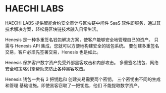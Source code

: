 # HAECHI LABS

HAECHI LABS 提供智能合约安全审计与区块链中间件 SaaS 软件即服务，通过其技术解决方案，轻松将区块链技术融入日常生活。

Henesis 是一种多重签名钱包解决方案，使客户能够安全地管理自己的资产。
只需与 Henesis API 集成，您就可以方便地构建安全的钱包系统。
要创建多重签名交易，客户必须先签署交易，Henesis 也是如此。

Henesis 保护客户数字资产免受外部黑客攻击和内部攻击。
多重签名钱包、网络安全和策略引擎帮助您防止各种黑客攻击。

Henesis 钱包一共有 3 把钥匙和
创建交易需要两个密钥。
三个密钥由不同的生成和管理
基础设施。即使黑客窃取了一把钥匙，他们
不能提取数字资产。
